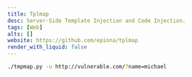 ```yaml
---
title: Tplmap
desc: Server-Side Template Injection and Code Injection.
tags: [Web]
alts: []
website: https://github.com/epinna/tplmap
render_with_liquid: false
---
```


```sh
./tmpmap.py -u http://vulnerable.com/?name=michael
```